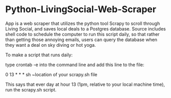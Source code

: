 Python-LivingSocial-Web-Scraper
===============================

App is a web scraper that utilizes the python tool Scrapy to scroll through Living Social, and saves local deals to a Postgres database. Source includes shell code to schedule the computer to run this script daily, so that rather than getting those annoying emails, users can query the database when they want a deal on sky diving or hot yoga.

To make a script that runs daily:

type crontab -e into the command line and add this line to the file:

0 13  * * * sh ~location of your scrapy.sh file

This says that ever day at hour 13 (1pm, relative to your local machine time), run the scrapy.sh script.
